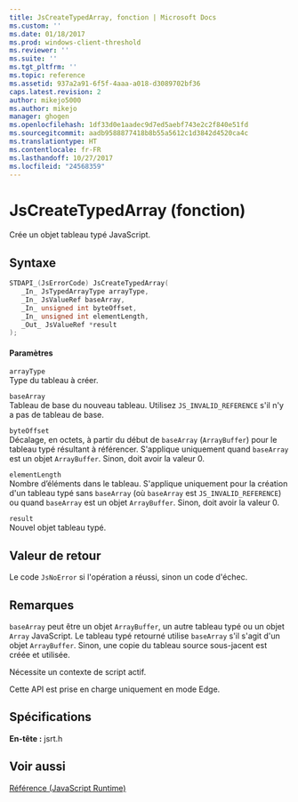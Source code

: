 ```yaml
---
title: JsCreateTypedArray, fonction | Microsoft Docs
ms.custom: ''
ms.date: 01/18/2017
ms.prod: windows-client-threshold
ms.reviewer: ''
ms.suite: ''
ms.tgt_pltfrm: ''
ms.topic: reference
ms.assetid: 937a2a91-6f5f-4aaa-a018-d3089702bf36
caps.latest.revision: 2
author: mikejo5000
ms.author: mikejo
manager: ghogen
ms.openlocfilehash: 1df33d0e1aadec9d7ed5aebf743e2c2f840e51fd
ms.sourcegitcommit: aadb9588877418b8b55a5612c1d3842d4520ca4c
ms.translationtype: HT
ms.contentlocale: fr-FR
ms.lasthandoff: 10/27/2017
ms.locfileid: "24568359"
---
```

# <a name="jscreatetypedarray-function"></a>JsCreateTypedArray (fonction)
Crée un objet tableau typé JavaScript.  
  
## <a name="syntax"></a>Syntaxe  
  
```cpp  
STDAPI_(JsErrorCode) JsCreateTypedArray(  
   _In_ JsTypedArrayType arrayType,  
   _In_ JsValueRef baseArray,  
   _In_ unsigned int byteOffset,  
   _In_ unsigned int elementLength,  
   _Out_ JsValueRef *result  
);  
```  
  
#### <a name="parameters"></a>Paramètres  
 `arrayType`  
 Type du tableau à créer.  
  
 `baseArray`  
 Tableau de base du nouveau tableau. Utilisez `JS_INVALID_REFERENCE` s'il n'y a pas de tableau de base.  
  
 `byteOffset`  
 Décalage, en octets, à partir du début de `baseArray` (`ArrayBuffer`) pour le tableau typé résultant à référencer. S'applique uniquement quand `baseArray` est un objet `ArrayBuffer`. Sinon, doit avoir la valeur 0.  
  
 `elementLength`  
 Nombre d’éléments dans le tableau. S'applique uniquement pour la création d'un tableau typé sans `baseArray` (où `baseArray` est `JS_INVALID_REFERENCE`) ou quand `baseArray` est un objet `ArrayBuffer`. Sinon, doit avoir la valeur 0.  
  
 `result`  
 Nouvel objet tableau typé.  
  
## <a name="return-value"></a>Valeur de retour  
 Le code `JsNoError` si l'opération a réussi, sinon un code d'échec.  
  
## <a name="remarks"></a>Remarques  
 `baseArray` peut être un objet `ArrayBuffer`, un autre tableau typé ou un objet `Array` JavaScript. Le tableau typé retourné utilise `baseArray` s'il s'agit d'un objet `ArrayBuffer`. Sinon, une copie du tableau source sous-jacent est créée et utilisée.  
  
 Nécessite un contexte de script actif.  
  
 Cette API est prise en charge uniquement en mode Edge.  
  
## <a name="requirements"></a>Spécifications  
 **En-tête :** jsrt.h  
  
## <a name="see-also"></a>Voir aussi  
 [Référence (JavaScript Runtime)](../chakra-hosting/reference-javascript-runtime.md)